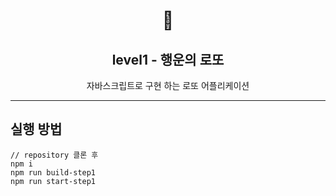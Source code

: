 <h1 align="middle">🎱</h1>
<h2 align="middle">level1 - 행운의 로또</h2>
<p align="middle">자바스크립트로 구현 하는 로또 어플리케이션</p>

---

## 실행 방법

```
// repository 클론 후
npm i
npm run build-step1
npm run start-step1
```
